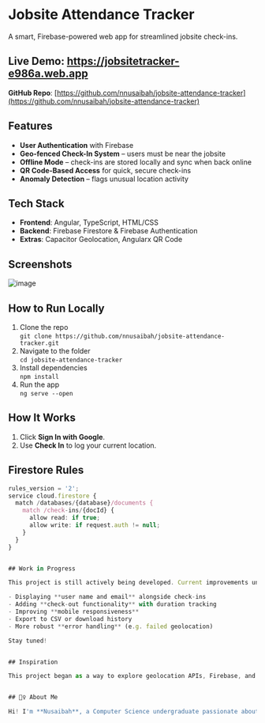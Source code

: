 # Jobsite Attendance Tracker

A smart, Firebase-powered web app for streamlined jobsite check-ins.

## Live Demo: https://jobsitetracker-e986a.web.app
 
**GitHub Repo**: [https://github.com/nnusaibah/jobsite-attendance-tracker](https://github.com/nnusaibah/jobsite-attendance-tracker)


## Features

- **User Authentication** with Firebase
- **Geo-fenced Check-In System** – users must be near the jobsite
- **Offline Mode** – check-ins are stored locally and sync when back online
- **QR Code-Based Access** for quick, secure check-ins
- **Anomaly Detection** – flags unusual location activity


## Tech Stack

- **Frontend**: Angular, TypeScript, HTML/CSS
- **Backend**: Firebase Firestore & Firebase Authentication
- **Extras**: Capacitor Geolocation, Angularx QR Code


## Screenshots 

![image](https://github.com/user-attachments/assets/83c07c9a-81c5-48e7-b6f9-a868dcf0df70)



## How to Run Locally

1. Clone the repo  
   `git clone https://github.com/nnusaibah/jobsite-attendance-tracker.git`
2. Navigate to the folder  
   `cd jobsite-attendance-tracker`
3. Install dependencies  
   `npm install`
4. Run the app  
   `ng serve --open`


## How It Works

1. Click **Sign In with Google**.
2. Use **Check In** to log your current location.


## Firestore Rules

```ts
rules_version = '2';
service cloud.firestore {
  match /databases/{database}/documents {
    match /check-ins/{docId} {
      allow read: if true;
      allow write: if request.auth != null;
    }
  }
}


## Work in Progress

This project is still actively being developed. Current improvements underway:

- Displaying **user name and email** alongside check-ins
- Adding **check-out functionality** with duration tracking
- Improving **mobile responsiveness**
- Export to CSV or download history
- More robust **error handling** (e.g. failed geolocation)

Stay tuned! 


## Inspiration

This project began as a way to explore geolocation APIs, Firebase, and Angular’s modern component structure — with the goal of building something real and useful.


## 🙋‍♀️ About Me

Hi! I'm **Nusaibah**, a Computer Science undergraduate passionate about solving real-world problems through clean code and smart design. I love working on impactful projects that go beyond the classroom.


